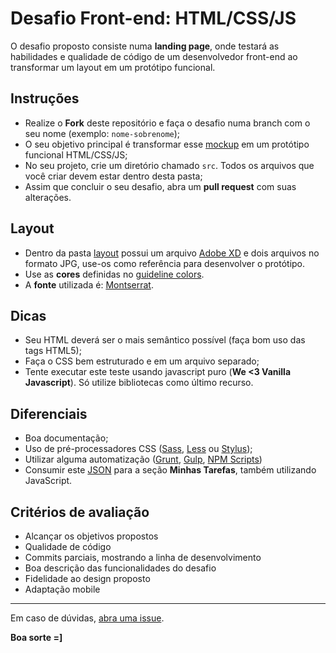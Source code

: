 # Desafio Front-end: HTML/CSS/JS

O desafio proposto consiste numa **landing page**, onde testará as habilidades e qualidade de código de um desenvolvedor front-end ao transformar um layout em um protótipo funcional. 

## Instruções

- Realize o **Fork** deste repositório e faça o desafio numa branch com o seu nome (exemplo: `nome-sobrenome`);
- O seu objetivo principal é transformar esse [mockup](./layout/preview.jpg) em um protótipo funcional HTML/CSS/JS;
- No seu projeto, crie um diretório chamado `src`. Todos os arquivos que você criar devem estar dentro desta pasta;
- Assim que concluir o seu desafio, abra um **pull request** com suas alterações.

## Layout

- Dentro da pasta [layout](./layout) possui um arquivo [Adobe XD](./layout/layout.xd) e dois arquivos no formato JPG, use-os como referência para desenvolver o protótipo.
- Use as **cores** definidas no [guideline colors](./layout/guideline-colors.jpg).
- A **fonte** utilizada é: [Montserrat](https://www.google.com/fonts/specimen/Montserrat).

## Dicas

- Seu HTML deverá ser o mais semântico possível (faça bom uso das tags HTML5);
- Faça o CSS bem estruturado e em um arquivo separado;
- Tente executar este teste usando javascript puro (**We <3 Vanilla Javascript**). Só utilize bibliotecas como último recurso.

## Diferenciais

- Boa documentação;
- Uso de pré-processadores CSS ([Sass](http://sass-lang.com), [Less](http://lesscss.org) ou [Stylus](http://stylus-lang.com));
- Utilizar alguma automatização ([Grunt](http://gruntjs.com), [Gulp](http://gulpjs.com), [NPM Scripts](https://docs.npmjs.com/misc/scripts))
- Consumir este [JSON](./assets/tasks.json) para a seção **Minhas Tarefas**, também utilizando JavaScript.

## Critérios de avaliação

- Alcançar os objetivos propostos
- Qualidade de código
- Commits parciais, mostrando a linha de desenvolvimento
- Boa descrição das funcionalidades do desafio
- Fidelidade ao design proposto
- Adaptação mobile

---

Em caso de dúvidas, [abra uma issue](https://github.com/republica-interativa/desafio-front-end/issues).

**Boa sorte =]**